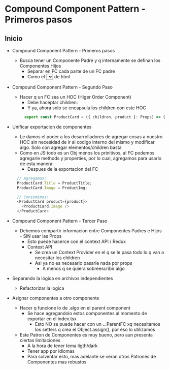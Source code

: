# Compound Component Pattern - Primeros pasos

## Inicio
  - Compound Component Pattern - Primeros pasos
    - Busca tener un Componente Padre y q internamente se definan los Componentes Hijos
      - Separar en FC cada parte de un FC padre
      - Como el    <select><option></option></select>   de html



  - Compound Component Pattern - Segundo Paso
    - Hacer q un FC sea un  HOC (Higer Order Component)
      - Debe haceptar  children:
      - Y ya, ahora solo se encapsula los children con este HOC
      ```js
        export const ProductCard = ({ children, product }: Props) => {......}
      ```



  - Unificar exportacion de componentes
    - Le damos el poder a los desarrolladores de agregar cosas a nuestro HOC sin necesidad de ir al codigo interno del mismo y modificar algo. Solo con agregar elementos/children basta
    - Como en JS todo es un Obj menos los prinitivos, al FC podemos agregarle methods y properties, por lo cual, agregamos para usarlo de esta manera:
      - Despues de la exportacion del FC
    ```js
      // Agregamos:
      ProductCard.Title = ProductTitle;
      ProductCard.Image = ProductImg;

      // Consumimos:
      <ProductCard product={product}>
        <ProductCard.Image />
      </ProductCard>
    ```



  - Compound Component Pattern - Tercer Paso
    - Debemos compartir informacion entre Componentes Padres e Hijos - SIN usar las Props
      - Esto puede hacerce con el   context API   /   Redux
      - Context API
        - Se crea un Context Provider en el q se le pasa todo lo q van a necesitar los children
        - Asi ya no es necesario pasarle nada por props
          - A menos q se quiera sobreescribir algo



  - Separando la lógica en archivos independientes
    - Refactorizar la logica


  - Asignar componentes a otro componente
    - Hacer q funcione lo de .algo en el parent component
      - Se hace agregandolo estos componentes al momento de exportar en el index.tsx
        - Esto NO se puede hacer con un    ...ParentFC    xq necesitamos los setters q crea el Object.assign(), por eso lo utilizamos
    - Este Patron de Componentes es muy bueno, pero aun presenta ciertas limitaciones
      - A la hora de tener tema ligth/dark
      - Tener app por idiomas
      - Para solventar esto, mas adelante se veran otros Patrones de Componentes mas robustos
